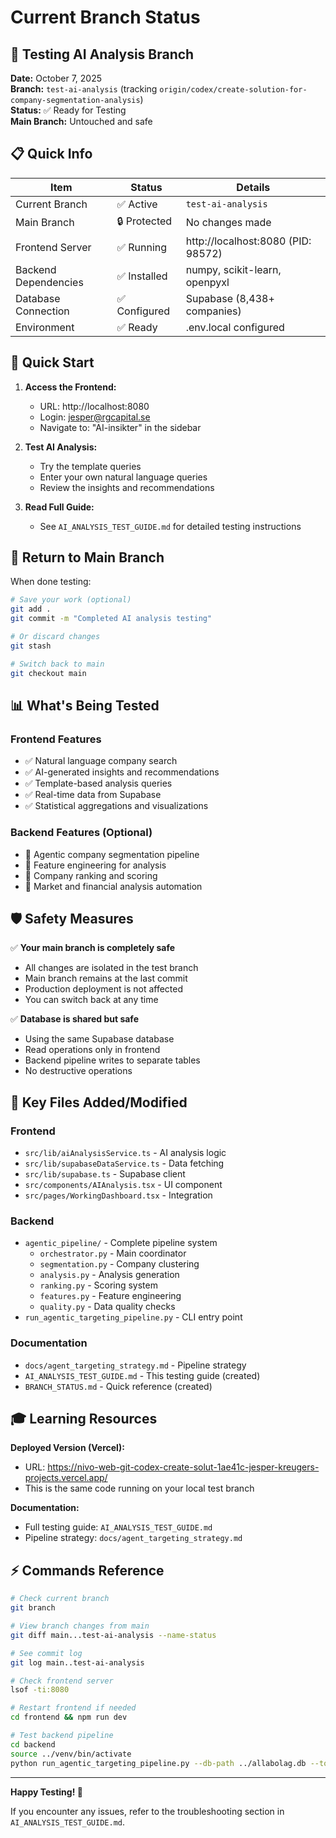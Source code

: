 # Current Branch Status

## 🎯 Testing AI Analysis Branch

**Date:** October 7, 2025  
**Branch:** `test-ai-analysis` (tracking `origin/codex/create-solution-for-company-segmentation-analysis`)  
**Status:** ✅ Ready for Testing  
**Main Branch:** Untouched and safe

## 📋 Quick Info

| Item | Status | Details |
|------|--------|---------|
| Current Branch | ✅ Active | `test-ai-analysis` |
| Main Branch | 🔒 Protected | No changes made |
| Frontend Server | ✅ Running | http://localhost:8080 (PID: 98572) |
| Backend Dependencies | ✅ Installed | numpy, scikit-learn, openpyxl |
| Database Connection | ✅ Configured | Supabase (8,438+ companies) |
| Environment | ✅ Ready | .env.local configured |

## 🚀 Quick Start

1. **Access the Frontend:**
   - URL: http://localhost:8080
   - Login: jesper@rgcapital.se
   - Navigate to: "AI-insikter" in the sidebar

2. **Test AI Analysis:**
   - Try the template queries
   - Enter your own natural language queries
   - Review the insights and recommendations

3. **Read Full Guide:**
   - See `AI_ANALYSIS_TEST_GUIDE.md` for detailed testing instructions

## 🔄 Return to Main Branch

When done testing:
```bash
# Save your work (optional)
git add .
git commit -m "Completed AI analysis testing"

# Or discard changes
git stash

# Switch back to main
git checkout main
```

## 📊 What's Being Tested

### Frontend Features
- ✅ Natural language company search
- ✅ AI-generated insights and recommendations
- ✅ Template-based analysis queries
- ✅ Real-time data from Supabase
- ✅ Statistical aggregations and visualizations

### Backend Features (Optional)
- 🔬 Agentic company segmentation pipeline
- 🔬 Feature engineering for analysis
- 🔬 Company ranking and scoring
- 🔬 Market and financial analysis automation

## 🛡️ Safety Measures

✅ **Your main branch is completely safe**
- All changes are isolated in the test branch
- Main branch remains at the last commit
- Production deployment is not affected
- You can switch back at any time

✅ **Database is shared but safe**
- Using the same Supabase database
- Read operations only in frontend
- Backend pipeline writes to separate tables
- No destructive operations

## 📝 Key Files Added/Modified

### Frontend
- `src/lib/aiAnalysisService.ts` - AI analysis logic
- `src/lib/supabaseDataService.ts` - Data fetching
- `src/lib/supabase.ts` - Supabase client
- `src/components/AIAnalysis.tsx` - UI component
- `src/pages/WorkingDashboard.tsx` - Integration

### Backend
- `agentic_pipeline/` - Complete pipeline system
  - `orchestrator.py` - Main coordinator
  - `segmentation.py` - Company clustering
  - `analysis.py` - Analysis generation
  - `ranking.py` - Scoring system
  - `features.py` - Feature engineering
  - `quality.py` - Data quality checks
- `run_agentic_targeting_pipeline.py` - CLI entry point

### Documentation
- `docs/agent_targeting_strategy.md` - Pipeline strategy
- `AI_ANALYSIS_TEST_GUIDE.md` - This testing guide (created)
- `BRANCH_STATUS.md` - Quick reference (created)

## 🎓 Learning Resources

**Deployed Version (Vercel):**
- URL: https://nivo-web-git-codex-create-solut-1ae41c-jesper-kreugers-projects.vercel.app/
- This is the same code running on your local test branch

**Documentation:**
- Full testing guide: `AI_ANALYSIS_TEST_GUIDE.md`
- Pipeline strategy: `docs/agent_targeting_strategy.md`

## ⚡ Commands Reference

```bash
# Check current branch
git branch

# View branch changes from main
git diff main...test-ai-analysis --name-status

# See commit log
git log main..test-ai-analysis

# Check frontend server
lsof -ti:8080

# Restart frontend if needed
cd frontend && npm run dev

# Test backend pipeline
cd backend
source ../venv/bin/activate
python run_agentic_targeting_pipeline.py --db-path ../allabolag.db --top 30
```

---

**Happy Testing! 🚀**

If you encounter any issues, refer to the troubleshooting section in `AI_ANALYSIS_TEST_GUIDE.md`.


